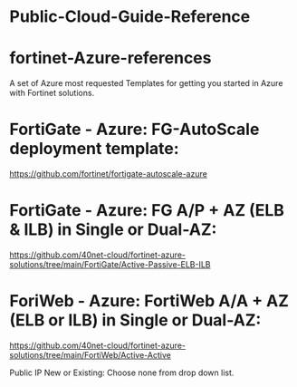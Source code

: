 # Public-Cloud-Guide-Reference

# fortinet-Azure-references

A set of Azure most requested Templates for getting you started in Azure with Fortinet solutions.

# FortiGate - Azure: FG-AutoScale deployment template:
https://github.com/fortinet/fortigate-autoscale-azure


# FortiGate - Azure: FG A/P + AZ (ELB & ILB) in Single or Dual-AZ:
https://github.com/40net-cloud/fortinet-azure-solutions/tree/main/FortiGate/Active-Passive-ELB-ILB

# ForiWeb - Azure: FortiWeb A/A + AZ (ELB or ILB) in Single or Dual-AZ:
https://github.com/40net-cloud/fortinet-azure-solutions/tree/main/FortiWeb/Active-Active

Public IP New or Existing: Choose none from drop down list.





